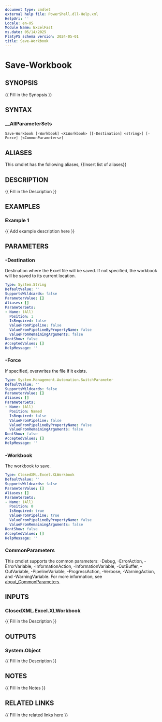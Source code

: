 ```yaml
---
document type: cmdlet
external help file: PowerShell.dll-Help.xml
HelpUri: ''
Locale: en-US
Module Name: ExcelFast
ms.date: 05/14/2025
PlatyPS schema version: 2024-05-01
title: Save-Workbook
---
```


# Save-Workbook

## SYNOPSIS

{{ Fill in the Synopsis }}

## SYNTAX

### __AllParameterSets

```
Save-Workbook [-Workbook] <XLWorkbook> [[-Destination] <string>] [-Force] [<CommonParameters>]
```

## ALIASES

This cmdlet has the following aliases,
  {{Insert list of aliases}}

## DESCRIPTION

{{ Fill in the Description }}

## EXAMPLES

### Example 1

{{ Add example description here }}

## PARAMETERS

### -Destination

Destination where the Excel file will be saved. If not specified, the workbook will be saved to its current location.

```yaml
Type: System.String
DefaultValue: ''
SupportsWildcards: false
ParameterValue: []
Aliases: []
ParameterSets:
- Name: (All)
  Position: 1
  IsRequired: false
  ValueFromPipeline: false
  ValueFromPipelineByPropertyName: false
  ValueFromRemainingArguments: false
DontShow: false
AcceptedValues: []
HelpMessage: ''
```

### -Force

If specified, overwrites the file if it exists.

```yaml
Type: System.Management.Automation.SwitchParameter
DefaultValue: ''
SupportsWildcards: false
ParameterValue: []
Aliases: []
ParameterSets:
- Name: (All)
  Position: Named
  IsRequired: false
  ValueFromPipeline: false
  ValueFromPipelineByPropertyName: false
  ValueFromRemainingArguments: false
DontShow: false
AcceptedValues: []
HelpMessage: ''
```

### -Workbook

The workbook to save.

```yaml
Type: ClosedXML.Excel.XLWorkbook
DefaultValue: ''
SupportsWildcards: false
ParameterValue: []
Aliases: []
ParameterSets:
- Name: (All)
  Position: 0
  IsRequired: true
  ValueFromPipeline: true
  ValueFromPipelineByPropertyName: false
  ValueFromRemainingArguments: false
DontShow: false
AcceptedValues: []
HelpMessage: ''
```

### CommonParameters

This cmdlet supports the common parameters: -Debug, -ErrorAction, -ErrorVariable,
-InformationAction, -InformationVariable, -OutBuffer, -OutVariable, -PipelineVariable,
-ProgressAction, -Verbose, -WarningAction, and -WarningVariable. For more information, see
[about_CommonParameters](https://go.microsoft.com/fwlink/?LinkID=113216).

## INPUTS

### ClosedXML.Excel.XLWorkbook

{{ Fill in the Description }}

## OUTPUTS

### System.Object

{{ Fill in the Description }}

## NOTES

{{ Fill in the Notes }}

## RELATED LINKS

{{ Fill in the related links here }}

